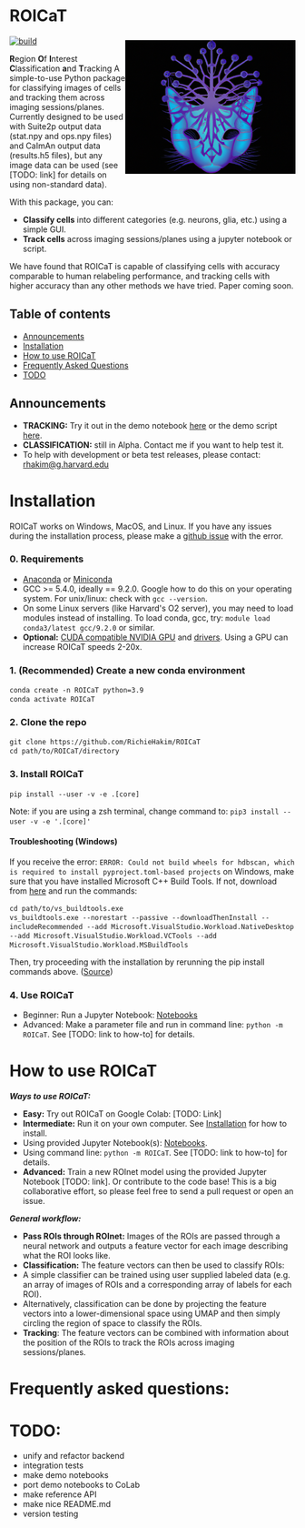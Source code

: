 # ROICaT <img src="logo.png"  width="300"  title="ROICaT"  alt="ROICaT"  align="right"  vspace = "60">

<!-- badges -->
[![build](https://github.com/RichieHakim/ROICaT/actions/workflows/.github/workflows/build.yml/badge.svg)](https://github.com/RichieHakim/ROICaT/actions/workflows/build.yml) 


**R**egion **O**f **I**nterest **C**lassification **a**nd **T**racking
A simple-to-use Python package for classifying images of cells and tracking them across imaging sessions/planes.
Currently designed to be used with Suite2p output data (stat.npy and ops.npy files) and CaImAn output data (results.h5 files), but any image data can be used (see [TODO: link] for details on using non-standard data).

With this package, you can:
- **Classify cells** into different categories (e.g. neurons, glia, etc.) using a simple GUI.
- **Track cells** across imaging sessions/planes using a jupyter notebook or script.

We have found that ROICaT is capable of classifying cells with accuracy comparable to human relabeling performance, and tracking cells with higher accuracy than any other methods we have tried. Paper coming soon.

## Table of contents
- [Announcements](#Announcements)<br>
- [Installation](#Installation)<br>
- [How to use ROICaT](#HowTo)<br>
- [Frequently Asked Questions](#FAQs)<br>
- [TODO](#TODO)<br>

## Announcements
- **TRACKING:** Try it out in the demo notebook [here](https://github.com/RichieHakim/ROICaT/blob/main/notebooks/tracking_interactive_notebook.ipynb) or the demo script [here](https://github.com/RichieHakim/ROICaT/blob/main/notebooks/tracking_scripted_notebook.ipynb).
- **CLASSIFICATION:** still in Alpha. Contact me if you want to help test it.
- To help with development or beta test releases, please contact: rhakim@g.harvard.edu

# Installation
ROICaT works on Windows, MacOS, and Linux. If you have any issues during the installation process, please make a [github issue](https://github.com/RichieHakim/ROICaT/issues) with the error.

### 0. Requirements
- [Anaconda](https://www.anaconda.com/distribution/) or [Miniconda](https://docs.conda.io/en/latest/miniconda.html)<br>
- GCC >= 5.4.0, ideally == 9.2.0. Google how to do this on your operating system. For unix/linux: check with `gcc --version`.<br>
- On some Linux servers (like Harvard's O2 server), you may need to load modules instead of installing. To load conda, gcc, try: `module load conda3/latest gcc/9.2.0` or similar.<br>
- **Optional:** [CUDA compatible NVIDIA GPU](https://developer.nvidia.com/cuda-gpus) and [drivers](https://developer.nvidia.com/cuda-toolkit-archive). Using a GPU can increase ROICaT speeds 2-20x.

### 1. (Recommended) Create a new conda environment
```
conda create -n ROICaT python=3.9
conda activate ROICaT
```

### 2. Clone the repo
```
git clone https://github.com/RichieHakim/ROICaT
cd path/to/ROICaT/directory
```

<!-- ### 2. (Optional) Update base conda environment
**`conda update -n base -c defaults conda python=3.9`**<br>
If you are on OSX or the above fails, try:\
**`conda update -n base conda python=3.9`**<br>

### 3. Install dependencies (choose either 3A or 3B)
>Make sure current directory is the ROICaT repo directory (`cd path/to/ROICaT/directory`)<br>
>Note: If you are on a server and wish to install the GPU version, it might be necessary to load CUDA modules first using something like `module load gcc/9.2.0 cuda/11.2`.<br>
>If you get errors about GCC version, make sure you have version >=5.4.0. Check with `gcc --version`. On some Linux servers (like Harvard's O2 server), you may need to run `module load gcc/9.2.0` or similar.<br>

#### 3A. Install dependencies with GPU support (recommended)<br>
**`conda env create --file environment_GPU.yml`**<br>

#### 3B. Install dependencies with only CPU support<br>
**`conda env create --file environment_CPU_only.yml`**<br>

> If you'd like to give a custom name to the environment: `conda env create -n my_env_name --file environment_chooseGPUorCPUfile_.yml`<br>
> If you'd like to install environment into a different directory: ` conda env create --file environment_chooseGPUorCPUfile.yml --prefix /path/to/virtual/environment`<br> -->

<!-- ### 3. Install PyTorch: <br>
- PyTorch is required for ROICaT and is well tested on torch versions `1.12.0` to `1.13.1`
- **Follow steps to install:** Follow the instructions here: https://pytorch.org/get-started/locally/. Read closely if you wish to install a GPU/CUDA version of PyTorch. The key takeaways are that you need a [CUDA compatible NVIDIA GPU](https://developer.nvidia.com/cuda-gpus) and [drivers](https://developer.nvidia.com/cuda-toolkit-archive) that match the same version as the PyTorch CUDA version you choose. All CUDA 11.x versions are intercompatible, so if you have CUDA 11.8 drivers, you can install `torch==1.13.1+cu116`. -->

### 3. Install ROICaT
```
pip install --user -v -e .[core]
```
Note: if you are using a zsh terminal, change command to: `pip3 install --user -v -e '.[core]'`

#### Troubleshooting (Windows)
If you receive the error: `ERROR: Could not build wheels for hdbscan, which is required to install pyproject.toml-based projects` on Windows, make sure that you have installed Microsoft C++ Build Tools. If not, download from [here](https://visualstudio.microsoft.com/visual-cpp-build-tools/) and run the commands:
```
cd path/to/vs_buildtools.exe
vs_buildtools.exe --norestart --passive --downloadThenInstall --includeRecommended --add Microsoft.VisualStudio.Workload.NativeDesktop --add Microsoft.VisualStudio.Workload.VCTools --add Microsoft.VisualStudio.Workload.MSBuildTools
```
Then, try proceeding with the installation by rerunning the pip install commands above.
([Source](https://stackoverflow.com/questions/64261546/how-to-solve-error-microsoft-visual-c-14-0-or-greater-is-required-when-inst))

### 4. Use ROICaT<br>
- Beginner: Run a Jupyter Notebook: [Notebooks](https://github.com/RichieHakim/ROICaT/tree/main/notebooks)<br>
- Advanced: Make a parameter file and run in command line: `python -m ROICaT`. See [TODO: link to how-to] for details.<br>

# <a name="HowTo"></a>How to use ROICaT
  ***Ways to use ROICaT:***
-  **Easy:** Try out ROICaT on Google Colab: [TODO: Link]
-  **Intermediate:** Run it on your own computer. See [Installation](#Installation) for how to install.
- Using provided Jupyter Notebook(s): [Notebooks](https://github.com/RichieHakim/ROICaT/tree/main/notebooks).
- Using command line: `python -m ROICaT`. See [TODO: link to how-to] for details.
-  **Advanced:** Train a new ROInet model using the provided Jupyter Notebook [TODO: link]. Or contribute to the code base! This is a big collaborative effort, so please feel free to send a pull request or open an issue.

***General workflow:***
- **Pass ROIs through ROInet:** Images of the ROIs are passed through a neural network and outputs a feature vector for each image describing what the ROI looks like.
-  **Classification:** The feature vectors can then be used to classify ROIs:
- A simple classifier can be trained using user supplied labeled data (e.g. an array of images of ROIs and a corresponding array of labels for each ROI).
- Alternatively, classification can be done by projecting the feature vectors into a lower-dimensional space using UMAP and then simply circling the region of space to classify the ROIs.
-  **Tracking**: The feature vectors can be combined with information about the position of the ROIs to track the ROIs across imaging sessions/planes.

# <a name="FAQs"></a>Frequently asked questions:

# TODO:
- unify and refactor backend
- integration tests
- make demo notebooks
- port demo notebooks to CoLab
- make reference API
- make nice README.md
- version testing

